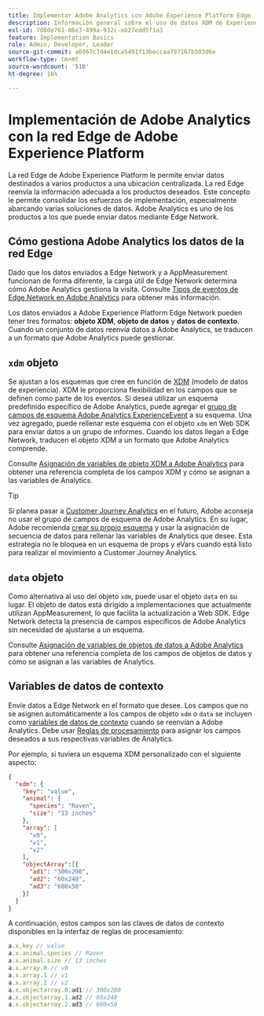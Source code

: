 ```yaml
---
title: Implementar Adobe Analytics con Adobe Experience Platform Edge
description: Información general sobre el uso de datos XDM de Experience Platform en Adobe Analytics
exl-id: 7d8de761-86e3-499a-932c-eb27edd5f1a3
feature: Implementation Basics
role: Admin, Developer, Leader
source-git-commit: a6967c7d4e1dca5491f13beccaa797167b503d6e
workflow-type: tm+mt
source-wordcount: '510'
ht-degree: 16%

---
```


# Implementación de Adobe Analytics con la red Edge de Adobe Experience Platform

La red Edge de Adobe Experience Platform le permite enviar datos destinados a varios productos a una ubicación centralizada. La red Edge reenvía la información adecuada a los productos deseados. Este concepto le permite consolidar los esfuerzos de implementación, especialmente abarcando varias soluciones de datos. Adobe Analytics es uno de los productos a los que puede enviar datos mediante Edge Network.

## Cómo gestiona Adobe Analytics los datos de la red Edge

Dado que los datos enviados a Edge Network y a AppMeasurement funcionan de forma diferente, la carga útil de Edge Network determina cómo Adobe Analytics gestiona la visita. Consulte [Tipos de eventos de Edge Network en Adobe Analytics](hit-types.md) para obtener más información.

Los datos enviados a Adobe Experience Platform Edge Network pueden tener tres formatos: **objeto XDM**, **objeto de datos** y **datos de contexto**. Cuando un conjunto de datos reenvía datos a Adobe Analytics, se traducen a un formato que Adobe Analytics puede gestionar.

## `xdm` objeto

Se ajustan a los esquemas que cree en función de [XDM](https://experienceleague.adobe.com/es/docs/experience-platform/xdm/home) (modelo de datos de experiencia). XDM le proporciona flexibilidad en los campos que se definen como parte de los eventos. Si desea utilizar un esquema predefinido específico de Adobe Analytics, puede agregar el [grupo de campos de esquema Adobe Analytics ExperienceEvent](https://experienceleague.adobe.com/es/docs/experience-platform/xdm/field-groups/event/analytics-full-extension) a su esquema. Una vez agregado, puede rellenar este esquema con el objeto `xdm` en Web SDK para enviar datos a un grupo de informes. Cuando los datos llegan a Edge Network, traducen el objeto XDM a un formato que Adobe Analytics comprende.

Consulte [Asignación de variables de objeto XDM a Adobe Analytics](xdm-var-mapping.md) para obtener una referencia completa de los campos XDM y cómo se asignan a las variables de Analytics.

>[!TIP]
>
>Si planea pasar a [Customer Journey Analytics](https://experienceleague.adobe.com/es/docs/analytics-platform/using/cja-landing) en el futuro, Adobe aconseja no usar el grupo de campos de esquema de Adobe Analytics. En su lugar, Adobe recomienda [crear su propio esquema](https://experienceleague.adobe.com/es/docs/analytics-platform/using/compare-aa-cja/upgrade-to-cja/schema/cja-upgrade-schema-architect) y usar la asignación de secuencia de datos para rellenar las variables de Analytics que desee. Esta estrategia no le bloquea en un esquema de props y eVars cuando está listo para realizar el movimiento a Customer Journey Analytics.

## `data` objeto

Como alternativa al uso del objeto `xdm`, puede usar el objeto `data` en su lugar. El objeto de datos está dirigido a implementaciones que actualmente utilizan AppMeasurement, lo que facilita la actualización a Web SDK. Edge Network detecta la presencia de campos específicos de Adobe Analytics sin necesidad de ajustarse a un esquema.

Consulte [Asignación de variables de objetos de datos a Adobe Analytics](data-var-mapping.md) para obtener una referencia completa de los campos de objetos de datos y cómo se asignan a las variables de Analytics.

## Variables de datos de contexto

Envíe datos a Edge Network en el formato que desee. Los campos que no se asignen automáticamente a los campos de objeto `xdm` o `data` se incluyen como [variables de datos de contexto](/help/implement/vars/page-vars/contextdata.md) cuando se reenvían a Adobe Analytics. Debe usar [Reglas de procesamiento](/help/admin/tools/manage-rs/edit-settings/general/processing-rules/pr-overview.md) para asignar los campos deseados a sus respectivas variables de Analytics.

Por ejemplo, si tuviera un esquema XDM personalizado con el siguiente aspecto:

```json
{
  "xdm": {
    "key": "value",
    "animal": {
      "species": "Raven",
      "size": "13 inches"
    },
    "array": [
      "v0",
      "v1",
      "v2"
    ],
    "objectArray":[{
      "ad1": "300x200",
      "ad2": "60x240",
      "ad3": "600x50"
    }]
  }
}
```

A continuación, estos campos son las claves de datos de contexto disponibles en la interfaz de reglas de procesamiento:

```javascript
a.x.key // value
a.x.animal.species // Raven
a.x.animal.size // 13 inches
a.x.array.0 // v0
a.x.array.1 // v1
a.x.array.2 // v2
a.x.objectarray.0.ad1 // 300x200
a.x.objectarray.1.ad2 // 60x240
a.x.objectarray.2.ad3 // 600x50
```
